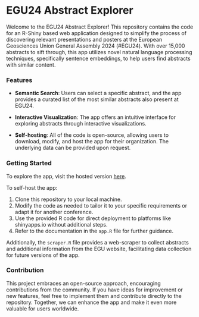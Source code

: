 # EGU24 Abstract Explorer

Welcome to the EGU24 Abstract Explorer! This repository contains the code for an R-Shiny based web application designed to simplify the process of discovering relevant presentations and posters at the European Geosciences Union General Assembly 2024 (#EGU24). With over 15,000 abstracts to sift through, this app utilizes novel natural language processing techniques, specifically sentence embeddings, to help users find abstracts with similar content.

### Features

- **Semantic Search**: Users can select a specific abstract, and the app provides a curated list of the most similar abstracts also present at EGU24.
  
- **Interactive Visualization**: The app offers an intuitive interface for exploring abstracts through interactive visualizations.

- **Self-hosting**: All of the code is open-source, allowing users to download, modify, and host the app for their organization. The underlying data can be provided upon request.

### Getting Started

To explore the app, visit the hosted version [here](https://jsodoge.shinyapps.io/EGU-Embeddings-Explorer/).

To self-host the app:

1. Clone this repository to your local machine.
2. Modify the code as needed to tailor it to your specific requirements or adapt it for another conference.
3. Use the provided R code for direct deployment to platforms like shinyapps.io without additional steps.
4. Refer to the documentation in the `app.R` file for further guidance.

Additionally, the `scraper.R` file provides a web-scraper to collect abstracts and additional information from the EGU website, facilitating data collection for future versions of the app.

### Contribution

This project embraces an open-source approach, encouraging contributions from the community. If you have ideas for improvement or new features, feel free to implement them and contribute directly to the repository. Together, we can enhance the app and make it even more valuable for users worldwide.

